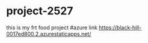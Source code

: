 # project-2527
this is my frt food project
#azure link https://black-hill-0017ed800.2.azurestaticapps.net/
